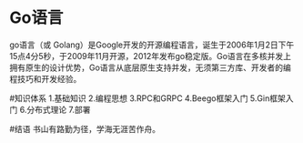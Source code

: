 # Go语言
   go语言（或 Golang）是Google开发的开源编程语言，诞生于2006年1月2日下午15点4分5秒，于2009年11月开源，2012年发布go稳定版。Go语言在多核并发上拥有原生的设计优势，Go语言从底层原生支持并发，无须第三方库、开发者的编程技巧和开发经验。
      
#知识体系
    1.基础知识
    2.编程思想
    3.RPC和GRPC
    4.Beego框架入门
    5.Gin框架入门
    6.分布式理论
    7.部署  
      
#结语
    书山有路勤为径，学海无涯苦作舟。